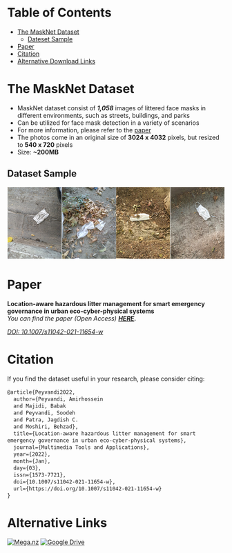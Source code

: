 # Table of Contents
- [The MaskNet Dataset](#the-masknet-dataset)
  * [Dateset Sample](#dataset-sample)
- [Paper](#paper)
- [Citation](#citation)
- [Alternative Download Links](#alternative-links)
<!-- toc -->

# The MaskNet Dataset
- MaskNet dataset consist of ***1,058*** images of littered face masks in different environments, such as streets, buildings, and parks
- Can be utilized for face mask detection in a variety of scenarios
- For more information, please refer to the [paper](https://link.springer.com/article/10.1007%2Fs11042-021-11654-w)
- The photos come in an original size of **3024 x 4032** pixels, but resized to **540 x 720** pixels
- Size: **~200MB**

## Dataset Sample

![MaskNet Sample:](https://github.com/Tenebris97/MaskNet/blob/main/Sample.png)
# Paper
**Location-aware hazardous litter management for smart emergency governance in urban eco-cyber-physical systems**  
*You can find the paper (Open Access) **[HERE](https://link.springer.com/article/10.1007%2Fs11042-021-11654-w).***    

*[DOI: 10.1007/s11042-021-11654-w](https://doi.org/10.1007/s11042-021-11654-w)*
# Citation
If you find the dataset useful in your research, please consider citing:
```
@article{Peyvandi2022,
  author={Peyvandi, Amirhossein
  and Majidi, Babak
  and Peyvandi, Soodeh
  and Patra, Jagdish C.
  and Moshiri, Behzad},
  title={Location-aware hazardous litter management for smart emergency governance in urban eco-cyber-physical systems},
  journal={Multimedia Tools and Applications},
  year={2022},
  month={Jan},
  day={03},
  issn={1573-7721},
  doi={10.1007/s11042-021-11654-w},
  url={https://doi.org/10.1007/s11042-021-11654-w}
}
```

# Alternative Links
[![Mega.nz](https://upload.wikimedia.org/wikipedia/commons/thumb/5/57/01_mega_logo.svg/320px-01_mega_logo.svg.png)](https://mega.nz/folder/eNAzVKKC#82yjlDT49e9HM3WNDUUk5A)
[![Google Drive](https://fonts.gstatic.com/s/i/productlogos/drive_2020q4/v8/web-64dp/logo_drive_2020q4_color_2x_web_64dp.png)](https://drive.google.com/file/d/188erMckK3l9Cpw1UMWbXXXexqlKHvfv3/view)
